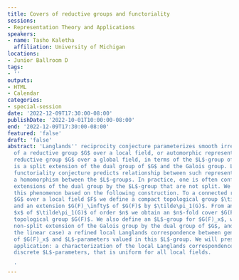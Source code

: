 ```yaml
---
title: Covers of reductive groups and functoriality
sessions:
- Representation Theory and Applications
speakers:
- name: Tasho Kaletha
  affiliation: University of Michigan
locations:
- Junior Ballroom D
tags:
- ''
outputs:
- HTML
- Calendar
categories:
- special-session
date: '2022-12-09T17:30:00-08:00'
publishDate: '2022-10-01T10:00:00-08:00'
end: '2022-12-09T17:30:00-08:00'
featured: 'false'
draft: 'false'
abstract: 'Langlands'' reciprocity conjecture parameterizes smooth irreducible representations
  of a reductive group $G$ over a local field, or automorphic representations of a
  reductive group $G$ over a global field, in terms of the $L$-group of $G$, which
  is a split extension of the dual group of $G$ and the Galois group. Langlands''
  functoriality conjecture predicts relationship between such representations given
  a homomorphism between the $L$-groups. In practice, one is often confronted with
  extensions of the dual group by the $L$-group that are not split. We will explore
  this phenomenon based on the following construction. To a connected reductive group
  $G$ over a local field $F$ we define a compact topological group $\tilde\pi_1(G)$
  and an extension $G(F)_\infty$ of $G(F)$ by $\tilde\pi_1(G)$. From any character
  $x$ of $\tilde\pi_1(G)$ of order $n$ we obtain an $n$-fold cover $G(F)_x$ of the
  topological group $G(F)$. We also define an $L$-group for $G(F)_x$, which is a usually
  non-split extension of the Galois group by the dual group of $G$, and deduce (from
  the linear case) a refined local Langlands correspondence between genuine representations
  of $G(F)_x$ and $L$-parameters valued in this $L$-group. We will present one concrete
  application: a characterization of the local Langlands correspondence for semi-simple
  discrete $L$-parameters, that is uniform for all local fields.

  '
---
```

